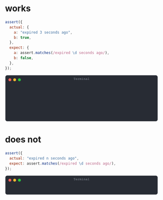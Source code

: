# works

```js
assert({
  actual: {
    a: "expired 3 seconds ago",
    b: true,
  },
  expect: {
    a: assert.matches(/expired \d seconds ago/),
    b: false,
  },
});
```

![img](<./assert_matches/works.svg>)

# does not

```js
assert({
  actual: "expired n seconds ago",
  expect: assert.matches(/expired \d seconds ago/),
});
```

![img](<./assert_matches/does_not.svg>)


